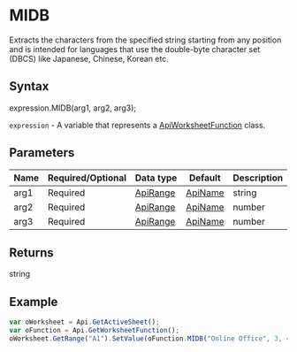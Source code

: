 # MIDB

Extracts the characters from the specified string starting from any position and is intended for languages that use the double-byte character set (DBCS) like Japanese, Chinese, Korean etc.

## Syntax

expression.MIDB(arg1, arg2, arg3);

`expression` - A variable that represents a [ApiWorksheetFunction](../ApiWorksheetFunction.md) class.

## Parameters

| **Name** | **Required/Optional** | **Data type** | **Default** | **Description** |
| ------------- | ------------- | ------------- | ------------- | ------------- |
| arg1 | Required | [ApiRange](../../ApiRange/ApiRange.md) | [ApiName](../../ApiName/ApiName.md) | string |  | The text string from which to extract the characters. |
| arg2 | Required | [ApiRange](../../ApiRange/ApiRange.md) | [ApiName](../../ApiName/ApiName.md) | number |  | The position of the first character to extract. The first text character is 1. |
| arg3 | Required | [ApiRange](../../ApiRange/ApiRange.md) | [ApiName](../../ApiName/ApiName.md) | number |  | A number of the characters to extract, based on bytes. |

## Returns

string

## Example



```javascript
var oWorksheet = Api.GetActiveSheet();
var oFunction = Api.GetWorksheetFunction();
oWorksheet.GetRange("A1").SetValue(oFunction.MIDB("Online Office", 3, 4));
```
